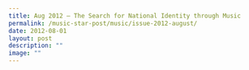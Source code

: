 ```yaml
---
title: Aug 2012 – The Search for National Identity through Music
permalink: /music-star-post/music/issue-2012-august/
date: 2012-08-01
layout: post
description: ""
image: ""
---
```

